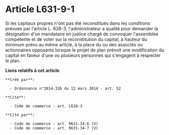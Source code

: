 # Article L631-9-1

Si les capitaux propres n'ont pas été reconstitués dans les conditions prévues par l'article L. 626-3, l'administrateur a
qualité pour demander la désignation d'un mandataire en justice chargé de convoquer l'assemblée compétente et de voter sur la
reconstitution du capital, à hauteur du minimum prévu au même article, à la place du ou des associés ou actionnaires
opposants lorsque le projet de plan prévoit une modification du capital en faveur d'une ou plusieurs personnes qui s'engagent
à respecter le plan.

**Liens relatifs à cet article**

	**Créé par**:

	  - Ordonnance n°2014-326 du 12 mars 2014 - art. 52

	**Cite**:

	  - Code de commerce - art. L626-3

	**Cité par**:

	  - Code de commerce - art. R631-34-6 (V)
	  - Code de commerce - art. R631-34-7 (V)
